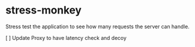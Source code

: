# stress-monkey
Stress test the application to see how many requests the server can handle.

[ ] Update Proxy to have latency check and decoy
